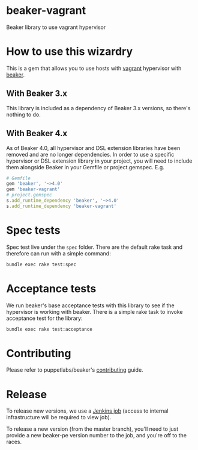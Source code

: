 # beaker-vagrant

Beaker library to use vagrant hypervisor

# How to use this wizardry

This is a gem that allows you to use hosts with [vagrant](docs/vagrant.md) hypervisor with [beaker](https://github.com/puppetlabs/beaker). 

## With Beaker 3.x

This library is included as a dependency of Beaker 3.x versions, so there's nothing to do.

## With Beaker 4.x

As of Beaker 4.0, all hypervisor and DSL extension libraries have been removed and are no longer dependencies. In order to use a specific hypervisor or DSL extension library in your project, you will need to include them alongside Beaker in your Gemfile or project.gemspec. E.g.

~~~ruby
# Gemfile
gem 'beaker', '~>4.0'
gem 'beaker-vagrant'
# project.gemspec
s.add_runtime_dependency 'beaker', '~>4.0'
s.add_runtime_dependency 'beaker-vagrant'
~~~

# Spec tests

Spec test live under the `spec` folder. There are the default rake task and therefore can run with a simple command:
```bash
bundle exec rake test:spec
```

# Acceptance tests

We run beaker's base acceptance tests with this library to see if the hypervisor is working with beaker. There is a simple rake task to invoke acceptance test for the library:
```bash
bundle exec rake test:acceptance
```

# Contributing

Please refer to puppetlabs/beaker's [contributing](https://github.com/puppetlabs/beaker/blob/master/CONTRIBUTING.md) guide.

# Release

To release new versions, we use a
[Jenkins job](https://jenkins-sre.delivery.puppetlabs.net/view/all/job/qe_beaker-vagrant_init-multijob_master/)
(access to internal infrastructure will be required to view job).

To release a new version (from the master branch), you'll need to just provide
a new beaker-pe version number to the job, and you're off to the races.
